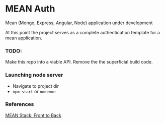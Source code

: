 # MEAN Auth
Mean (Mongo, Express, Angular, Node) application under development

At this point the project serves as a complete authentication template for a mean application.

### TODO:

Make this repo into a viable API. Remove the the superficial build code.

### Launching node server
* Navigate to project dir
* `npm start` or `nodemon`

### References

[MEAN Stack: Front to Back](https://www.youtube.com/watch?v=uONz0lEWft0&list=PLillGF-RfqbZMNtaOXJQiDebNXjVapWPZ)
